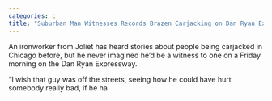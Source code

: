 ```yaml
---
categories: c
title: "Suburban Man Witnesses Records Brazen Carjacking on Dan Ryan Expressway"
---
```


An ironworker from Joliet has heard stories about people being carjacked in Chicago before, but he never imagined he&#8217;d be a witness to one on a Friday morning on the Dan Ryan Expressway.



&#8220;I wish that guy was off the streets, seeing how he could have hurt somebody really bad, if he ha